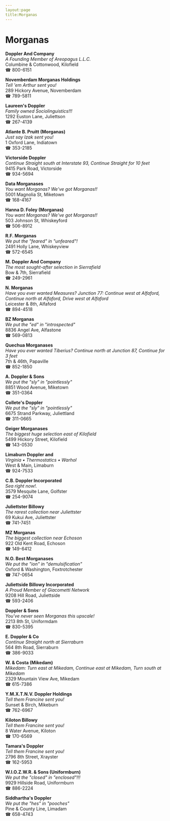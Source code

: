 ```yaml
---
layout:page
title:Morganas
---
```

# Morganas

**Doppler And Company**  
_A Founding Member of Areopagus L.L.C._  
Columbine & Cottonwood, Kilofield  
☎ 800-6151



**Novemberdam Morganas Holdings**  
_Tell 'em Arthur sent you!_  
289 Hickory Avenue, Novemberdam  
☎ 789-5811



**Laureen's Doppler**  
_Family owned Sociolinguistics!!!_  
1292 Euston Lane, Juliettson  
☎ 267-4139



**Atlante B. Pruitt (Morganas)**  
_Just say Izak sent you!_  
1 Oxford Lane, Indiatown  
☎ 353-2185



**Victorside Doppler**  
_Continue Straight south at Interstate 93, Continue Straight for 10 feet_  
9415 Park Road, Victorside  
☎ 934-5694



**Data Morganases**  
_You want Morganas? We've got Morganas!!_  
5001 Magnolia St, Miketown  
☎ 168-4167



**Hanna D. Foley (Morganas)**  
_You want Morganas? We've got Morganas!!_  
503 Johnson St, Whiskeyford  
☎ 506-8912



**R.F. Morganas**  
_We put the "feared" in "unfeared"!_  
2491 Holly Lane, Whiskeyview  
☎ 572-6545



**M. Doppler And Company**  
_The most sought-after selection in Sierrafield_  
Bow & 7th, Sierrafield  
☎ 249-2961



**N. Morganas**  
_Have you ever wanted Measures? 
Junction 77: Continue west at Alfaford, Continue north at Alfaford, Drive west at Alfaford_  
Leicester & 8th, Alfaford  
☎ 894-4518



**BZ Morganas**  
_We put the "ed" in "introspected"_  
8836 Angel Ave, Alfastone  
☎ 569-0813



**Quechua Morganases**  
_Have you ever wanted Tiberius? 
Continue north at Junction 87, Continue for 3 feet_  
7th & 46th, Papaville  
☎ 852-1850



**A. Doppler & Sons**  
_We put the "sly" in "pointlessly"_  
8851 Wood Avenue, Miketown  
☎ 351-0364



**Collete's Doppler**  
_We put the "sly" in "pointlessly"_  
6675 Strand Parkway, Juliettland  
☎ 311-0665



**Geiger Morganases**  
_The biggest huge selection east of Kilofield_  
5499 Hickory Street, Kilofield  
☎ 143-0530



**Limaburn Doppler and**  
_Virginia • Thermostatics • Warhol_  
West & Main, Limaburn  
☎ 924-7533



**C.B. Doppler Incorporated**  
_Sea right now!._  
3579 Mesquite Lane, Golfster  
☎ 254-9074



**Juliettster Billowy**  
_The rarest collection near Juliettster_  
69 Kukui Ave, Juliettster  
☎ 741-7451



**MZ Morganas**  
_The biggest collection near Echoson_  
922 Old Kent Road, Echoson  
☎ 149-6412



**N.O. Best Morganases**  
_We put the "ion" in "demulsification"_  
Oxford & Washington, Foxtrotchester  
☎ 747-0654



**Juliettside Billowy Incorporated**  
_A Proud Member of Giacometti Network_  
9208 Hill Road, Juliettside  
☎ 593-2406



**Doppler & Sons**  
_You've never seen Morganas this upscale!_  
2213 8th St, Uniformdam  
☎ 830-5395



**E. Doppler & Co**  
_Continue Straight north at Sierraburn_  
564 8th Road, Sierraburn  
☎ 386-9033



**W. & Costa (Mikedam)**  
_Mikedam: Turn east at Mikedam, Continue east at Mikedam, Turn south at Mikedam_  
2329 Mountain View Ave, Mikedam  
☎ 615-7386



**Y.M.X.T.N.V. Doppler Holdings**  
_Tell them Francine sent you!_  
Sunset & Birch, Mikeburn  
☎ 762-6967



**Kiloton Billowy**  
_Tell them Francine sent you!_  
8 Water Avenue, Kiloton  
☎ 170-6569



**Tamara's Doppler**  
_Tell them Francine sent you!_  
2796 8th Street, Xrayster  
☎ 162-5953



**W.I.O.Z.W.R. & Sons (Uniformburn)**  
_We put the "closed" in "enclosed"!!!_  
9929 Hillside Road, Uniformburn  
☎ 886-2224



**Siddhartha's Doppler**  
_We put the "hes" in "pooches"_  
Pine & County Line, Limadam  
☎ 658-4743



